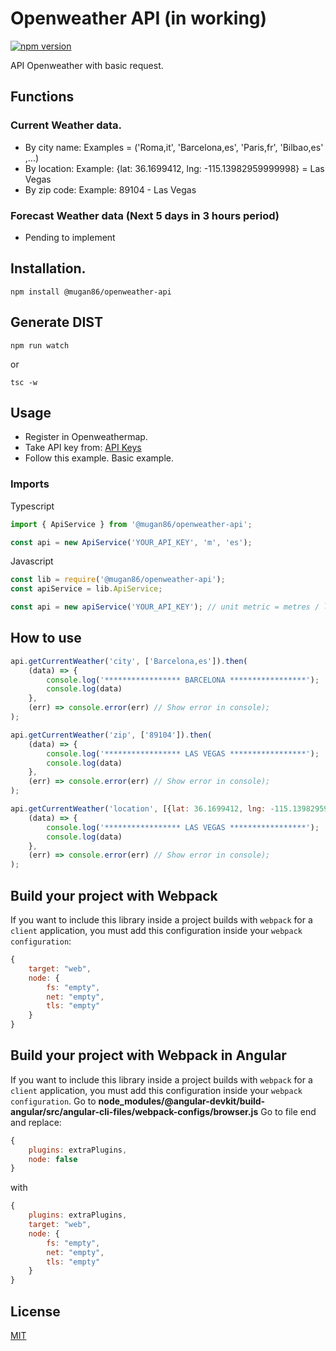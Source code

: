 # Openweather API (in working)

[![npm version](https://badge.fury.io/js/%40mugan86%2Fopenweather-api.svg)](https://badge.fury.io/js/%40mugan86%2Fopenweather-api)

API Openweather with basic request.

## Functions

### Current Weather data.

* By city name: Examples = ('Roma,it', 'Barcelona,es', 'Paris,fr', 'Bilbao,es' ,...)
* By location: Example: {lat: 36.1699412, lng: -115.13982959999998} = Las Vegas
* By zip code: Example: 89104 - Las Vegas

### Forecast Weather data (Next 5 days in 3 hours period)

* Pending to implement

## Installation.
```
npm install @mugan86/openweather-api
```

## Generate DIST
```
npm run watch
```
or
```
tsc -w
```

## Usage

* Register in Openweathermap.
* Take API key from: [API Keys](https://home.openweathermap.org/api_keys)
* Follow this example. Basic example.

### Imports
Typescript
```typescript
import { ApiService } from '@mugan86/openweather-api';

const api = new ApiService('YOUR_API_KEY', 'm', 'es');

```
Javascript
```javascript
const lib = require('@mugan86/openweather-api');
const apiService = lib.ApiService;

const api = new apiService('YOUR_API_KEY'); // unit metric = metres / lang = english
```

## How to use
```javascript
api.getCurrentWeather('city', ['Barcelona,es']).then(
    (data) => {
        console.log('***************** BARCELONA *****************');
        console.log(data)
    },
    (err) => console.error(err) // Show error in console);
);

api.getCurrentWeather('zip', ['89104']).then(
    (data) => { 
        console.log('***************** LAS VEGAS *****************');
        console.log(data)
    },
    (err) => console.error(err) // Show error in console);
);

api.getCurrentWeather('location', [{lat: 36.1699412, lng: -115.13982959999998}]).then(
    (data) => { 
        console.log('***************** LAS VEGAS *****************');
        console.log(data)
    },
    (err) => console.error(err) // Show error in console);
);
```

## Build your project with Webpack

If you want to include this library inside a project builds with `webpack` for a `client` application, you must add this configuration inside your `webpack configuration`:

```javascript
{
    target: "web",
    node: {
        fs: "empty",
        net: "empty",
        tls: "empty"
    }
}
``` 


## Build your project with Webpack in Angular

If you want to include this library inside a project builds with `webpack` for a `client` application, you must add this configuration inside your `webpack configuration`. Go to **node_modules/@angular-devkit/build-angular/src/angular-cli-files/webpack-configs/browser.js**
Go to file end and replace:

```javascript
{
    plugins: extraPlugins,
    node: false
}
``` 
with 
```javascript
{
    plugins: extraPlugins,
    target: "web",
    node: {
        fs: "empty",
        net: "empty",
        tls: "empty"
    }
}
``` 
## License
[MIT](https://choosealicense.com/licenses/mit/)